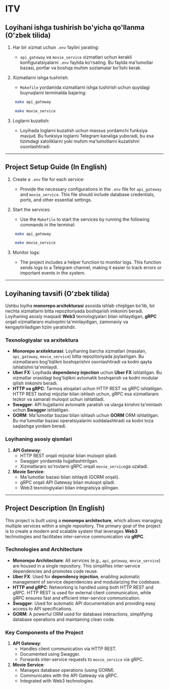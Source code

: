 # ITV

## Loyihani ishga tushirish bo'yicha qo'llanma (O'zbek tilida)

1. Har bir xizmat uchun `.env` faylini yarating:
   - `api_gateway` va `movie_service` xizmatlari uchun kerakli konfiguratsiyalarni `.env` faylida ko'rsating. Bu faylda ma'lumotlar bazasi, portlar va boshqa muhim sozlamalar bo'lishi kerak.

2. Xizmatlarni ishga tushirish:
   - `Makefile` yordamida xizmatlarni ishga tushirish uchun quyidagi buyruqlarni terminalda bajaring:
    ```bash
     make api_gateway
    ```
    ```bash
     make movie_service
    ```

3. Loglarni kuzatish:
   - Loyihada loglarni kuzatish uchun maxsus yordamchi funksiya mavjud. Bu funksiya loglarni Telegram kanaliga yuboradi, bu esa tizimdagi xatoliklarni yoki muhim ma'lumotlarni kuzatishni osonlashtiradi.

---

## Project Setup Guide (In English)

1. Create a `.env` file for each service:
   - Provide the necessary configurations in the `.env` file for `api_gateway` and `movie_service`. This file should include database credentials, ports, and other essential settings.

2. Start the services:
   - Use the `Makefile` to start the services by running the following commands in the terminal:
    ```bash
     make api_gateway
    ```
    ```bash
     make movie_service
    ```

3. Monitor logs:
   - The project includes a helper function to monitor logs. This function sends logs to a Telegram channel, making it easier to track errors or important events in the system.

---

## Loyihaning tavsifi (O'zbek tilida)

Ushbu loyiha **monorepo arxitekturasi** asosida ishlab chiqilgan bo'lib, bir nechta xizmatlarni bitta repozitoriyada boshqarish imkonini beradi. Loyihaning asosiy maqsadi **Web3** texnologiyalari bilan ishlaydigan, **gRPC** orqali xizmatlararo muloqotni ta'minlaydigan, zamonaviy va kengaytiriladigan tizim yaratishdir.

### Texnologiyalar va arxitektura
- **Monorepo arxitekturasi**: Loyihaning barcha xizmatlari (masalan, `api_gateway`, `movie_service`) bitta repozitoriyada joylashgan. Bu xizmatlararo bog'liqlikni boshqarishni osonlashtiradi va kodni qayta ishlatishni ta'minlaydi.
- **Uber FX**: Loyihada **dependency injection** uchun **Uber FX** ishlatilgan. Bu xizmatlar orasidagi bog'liqlikni avtomatik boshqarish va kodni modular qilish imkonini beradi.
- **HTTP va gRPC**: Tarmoq aloqalari uchun HTTP REST va gRPC ishlatilgan. HTTP REST tashqi mijozlar bilan ishlash uchun, gRPC esa xizmatlararo tezkor va samarali muloqot uchun ishlatiladi.
- **Swagger**: API hujjatlarini avtomatik yaratish va ularga kirishni ta'minlash uchun **Swagger** ishlatilgan.
- **GORM**: Ma'lumotlar bazasi bilan ishlash uchun **GORM** ORM ishlatilgan. Bu ma'lumotlar bazasi operatsiyalarini soddalashtiradi va kodni toza saqlashga yordam beradi.

### Loyihaning asosiy qismlari
1. **API Gateway**:
   - HTTP REST orqali mijozlar bilan muloqot qiladi.
   - Swagger yordamida hujjatlashtirilgan.
   - Xizmatlararo so'rovlarni gRPC orqali `movie_service`ga uzatadi.
2. **Movie Service**:
   - Ma'lumotlar bazasi bilan ishlaydi (GORM orqali).
   - gRPC orqali API Gateway bilan muloqot qiladi.
   - Web3 texnologiyalari bilan integratsiya qilingan.

---

## Project Description (In English)

This project is built using a **monorepo architecture**, which allows managing multiple services within a single repository. The primary goal of the project is to create a modern and scalable system that leverages **Web3** technologies and facilitates inter-service communication via **gRPC**.

### Technologies and Architecture
- **Monorepo Architecture**: All services (e.g., `api_gateway`, `movie_service`) are housed in a single repository. This simplifies inter-service dependencies and promotes code reuse.
- **Uber FX**: Used for **dependency injection**, enabling automatic management of service dependencies and modularizing the codebase.
- **HTTP and gRPC**: Networking is handled using both HTTP REST and gRPC. HTTP REST is used for external client communication, while gRPC ensures fast and efficient inter-service communication.
- **Swagger**: Used for automatic API documentation and providing easy access to API specifications.
- **GORM**: A powerful ORM used for database interactions, simplifying database operations and maintaining clean code.

### Key Components of the Project
1. **API Gateway**:
   - Handles client communication via HTTP REST.
   - Documented using Swagger.
   - Forwards inter-service requests to `movie_service` via gRPC.
2. **Movie Service**:
   - Manages database operations (using GORM).
   - Communicates with the API Gateway via gRPC.
   - Integrated with Web3 technologies.

